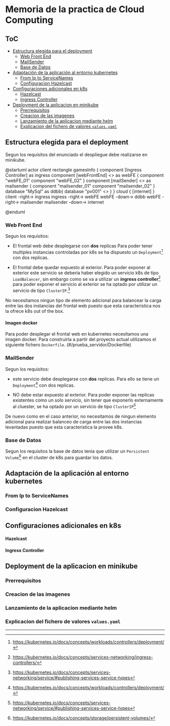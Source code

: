 # Memoria de la practica de Cloud Computing 



## ToC
<!-- toc -->

- [Estructura elegida para el deployment](#Estructura-elegida-para-el-deployment)
  * [Web Front End](#Web-Front-End)
  * [MailSender](#MailSender)
  * [Base de Datos](#Base-de-Datos)
- [Adaptación de la aplicación al entorno kubernetes](#Adaptacion-de-la-aplicacion-al-entorno-kubernetes)
  * [From Ip to ServiceNames](#From-Ip-to-ServiceNames)
  * [Configuracion Hazelcast](#Configuracion-Hazelcast)
- [Configuraciones adicionales en k8s](#Configuraciones-adicionales-en-k8s)
    + [Hazelcast](#Hazelcast)
    + [Ingress Controller](#Ingress-Controller)
- [Deployment de la aplicacion en minikube](#Deployment-de-la-aplicacion-en-minikube)
  * [Prerrequisitos](#Prerrequisitos)
  * [Creacion de las imagenes](#Creacion-de-las-imagenes)
  * [Lanzamiento de la aplicacion mediante helm](#Lanzamiento-de-la-aplicacion-mediante-helm)
  * [Explicacion del fichero de valores `values.yaml`](#Explicacion-del-fichero-de-valores-valuesyaml)

<!-- tocstop -->

## Estructura elegida para el deployment
Segun los requisitos del enunciado el despliegue debe realizarse en minikube.

@startuml
actor client
rectangle gamesInfo {
  component [Ingress Controller] as ingress
  component [webFrontEnd] <<ClusterIP>> as webFE {
    component "webFE_01"
    component "webFE_02"
  }
  component [mailSender] <<ClusterIP>> as mailsender {
    component "mailsender_01"
    component "mailsender_02"
  }
  database "MySql" as ddbb{
    database "pv001" <<PersistenVolume>>
  }
}
cloud {
  [internet]
}
client -right-> ingress
ingress -right-> webFE
webFE -down-> ddbb
webFE -right-> mailsender
mailsender -down-> internet

@enduml


### Web Front End
Segun los requisitos:
- El frontal web debe desplegarse con **dos** replicas 
  Para poder tener multiples instancias controladas por k8s se ha dispuesto un `Deployment`[^deployments] con dos replicas.
  
- El frontal debe quedar expuesto al exterior. 
  Para poder exponer al exterior este servicio se deberia haber elegido un servicio k8s de tipo `LoadBalancer`, sin embargo como se va a utilizar un **ingress controller**[^ingress_controller] para poder exponer el servicio al exterior se ha optado por utilizar un servicio de tipo `ClusterIP`.[^service_types]
 
No necesitamos ningun tipo de elemento adicional para balancear la carga entre las dos instancias del frontal web puesto que esta caracteristica nos la ofrece k8s out of the box.

#### Imagen docker
Para poder desplegar el frontal web en kubernetes necesitamos una imagen docker. 
Para construirla a partir del proyecto actual utilizamos el siguiente fichero `Dockerfile`.
(#/prueba_servidor/Dockerfile)

### MailSender
Segun los requisitos:
- este servicio debe desplegarse con **dos** replicas.
  Para ello se tiene un `Deployment`[^deployments] con dos replicas.
  
- NO debe estar expuesto al exterior.
  Para poder exponer las replicas existentes como un solo servicio, sin tener que exponerlo externamente al cluester, se ha optado por un servicio de tipo `ClusterIP`[^service_types]

De nuevo como en el caso anterior, no necesitamos de ningun elemento adicional para realizar balanceo de carga entre las dos instancias levantadas puesto que esta caracteristica la provee k8s.

### Base de Datos
Segun los requisitos la base de datos tenia que utilizar un `Persistent Volume`[^persistent_volumes] en el cluster de k8s para guardar los datos.

## Adaptación de la aplicación al entorno kubernetes
### From Ip to ServiceNames
### Configuracion Hazelcast
## Configuraciones adicionales en k8s
#### Hazelcast
#### Ingress Controller
## Deployment de la aplicacion en minikube
### Prerrequisitos
### Creacion de las imagenes
### Lanzamiento de la aplicacion mediante helm
### Explicacion del fichero de valores `values.yaml`



------------
[^service_types]:https://kubernetes.io/docs/concepts/services-networking/service/#publishing-services-service-types
[^deployments]: https://kubernetes.io/docs/concepts/workloads/controllers/deployment/
[^ingress_controller]: https://kubernetes.io/docs/concepts/services-networking/ingress-controllers/
[^persistent_volumes]: https://kubernetes.io/docs/concepts/storage/persistent-volumes/